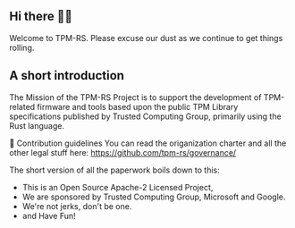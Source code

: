 ## Hi there 🙋‍♀️

Welcome to TPM-RS.  Please excuse our dust as we continue to get things rolling.

## A short introduction
The Mission of the TPM-RS Project is to support the development of TPM-related firmware and tools
based upon the public TPM Library specifications published by Trusted Computing Group, primarily using the Rust language.

🌈 Contribution guidelines 
You can read the origanization charter and all the other legal stuff here: https://github.com/tpm-rs/governance/

The short version of all the paperwork boils down to this:

* This is an Open Source Apache-2 Licensed Project,
* We are sponsored by Trusted Computing Group, Microsoft and Google.
* We're not jerks, don't be one.
* and Have Fun!

<!--
**Here are some ideas to get you started:**

👩‍💻 Useful resources - where can the community find your docs? Is there anything else the community should know?
🍿 Fun facts - what does your team eat for breakfast?
🧙 Remember, you can do mighty things with the power of [Markdown](https://docs.github.com/github/writing-on-github/getting-started-with-writing-and-formatting-on-github/basic-writing-and-formatting-syntax)
-->
